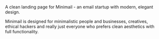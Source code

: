 A clean landing page for Minimail - an email startup with modern, elegant design.

Minimail is designed for minimalistic people and businesses, creatives, ethical hackers and really just everyone who prefers clean aesthetics with full functionality.
